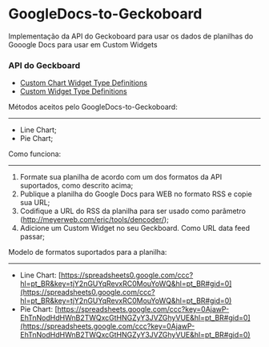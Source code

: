 GoogleDocs-to-Geckoboard
========================

Implementação da API do Geckoboard para usar os dados de planilhas do Gooogle Docs para usar em Custom Widgets

### API do Geckboard ###

* [Custom Chart Widget Type Definitions](http://support.geckoboard.com/entries/274940-custom-chart-widget-type-definitions)
* [Custom Widget Type Definitions](http://support.geckoboard.com/entries/231507-custom-widget-type-definitions)

Métodos aceitos pelo GoogleDocs-to-Geckoboard:
______________________________________________

* Line Chart;
* Pie Chart;

Como funciona:
______________

1. Formate sua planilha de acordo com um dos formatos da API suportados, como descrito acima;
2. Publique a planilha do Google Docs para WEB no formato RSS e copie sua URL;
3. Codifique a URL do RSS da planilha para ser usado como parâmetro (http://meyerweb.com/eric/tools/dencoder/);
4. Adicione um Custom Widget no seu Geckboard. Como URL data feed passar;

Modelo de formatos suportados para a planilha:
______________________________________________

- Line Chart: [https://spreadsheets0.google.com/ccc?hl=pt_BR&key=tjY2nGUYqRevxRC0MouYoWQ&hl=pt_BR#gid=0](https://spreadsheets0.google.com/ccc?hl=pt_BR&key=tjY2nGUYqRevxRC0MouYoWQ&hl=pt_BR#gid=0)
- Pie Chart:  [https://spreadsheets.google.com/ccc?key=0AjawP-EhTnNodHdHWnB2TWQxcGtHNGZyY3JVZGhyVUE&hl=pt_BR#gid=0](https://spreadsheets.google.com/ccc?key=0AjawP-EhTnNodHdHWnB2TWQxcGtHNGZyY3JVZGhyVUE&hl=pt_BR#gid=0)